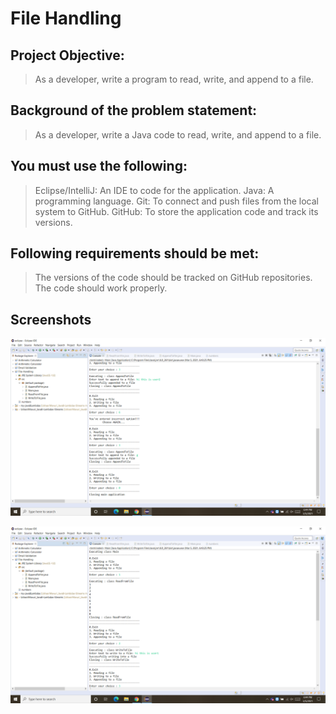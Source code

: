 # File Handling


## Project Objective:

> As a developer, write a program to read, write, and append to a file.

 

## Background of the problem statement:

> As a developer, write a Java code to read, write, and append to a file.

 

## You must use the following:

> Eclipse/IntelliJ: An IDE to code for the application.
> Java: A programming language.
> Git: To connect and push files from the local system to GitHub.
> GitHub: To store the application code and track its versions. 
 

## Following requirements should be met:

> The versions of the code should be tracked on GitHub repositories.
> The code should work properly.

## Screenshots

![console](https://github.com/UshasriMavuri1999/File-Handling/blob/main/screenshots/console1.png)

![console](https://github.com/UshasriMavuri1999/File-Handling/blob/main/screenshots/console2.png)



